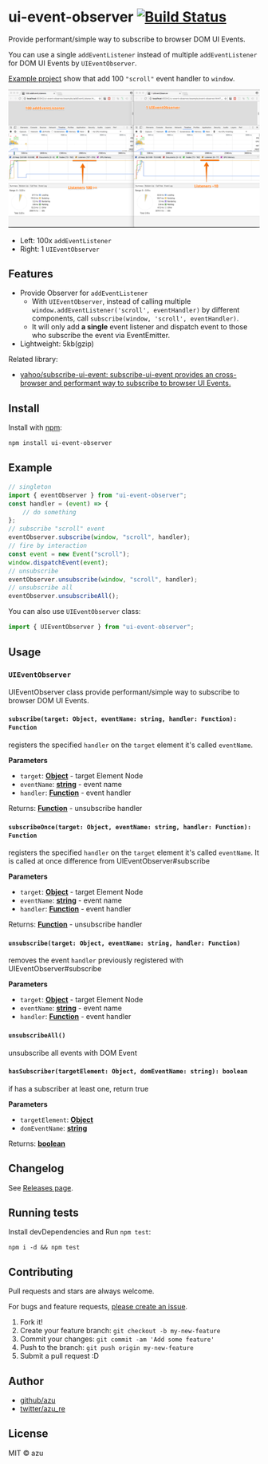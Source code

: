 # ui-event-observer [![Build Status](https://travis-ci.org/azu/ui-event-observer.svg?branch=master)](https://travis-ci.org/azu/ui-event-observer)

Provide performant/simple way to subscribe to browser DOM UI Events.

You can use a single `addEventListener` instead of multiple `addEventListener` for DOM UI Events by `UIEventObserver`.

[Example project](example/) show that add 100 `"scroll"` event handler to `window`.

![addEventListener vs, UIEventObserver](./screenshot.png)

- Left: 100x `addEventListener`
- Right: 1 `UIEventObserver`

## Features

- Provide Observer for `addEventListener`
  - With `UIEventObserver`, instead of calling multiple `window.addEventListener('scroll', eventHandler)` by different components, call `subscribe(window, 'scroll', eventHandler)`.
  - It will only add **a single** event listener and dispatch event to those who subscribe the event via EventEmitter.
- Lightweight: 5kb(gzip)

Related library:

- [yahoo/subscribe-ui-event: subscribe-ui-event provides an cross-browser and performant way to subscribe to browser UI Events.](https://github.com/yahoo/subscribe-ui-event "yahoo/subscribe-ui-event: subscribe-ui-event provides an cross-browser and performant way to subscribe to browser UI Events.")

## Install

Install with [npm](https://www.npmjs.com/):

    npm install ui-event-observer

## Example

```js
// singleton
import { eventObserver } from "ui-event-observer";
const handler = (event) => {
    // do something
};
// subscribe "scroll" event
eventObserver.subscribe(window, "scroll", handler);
// fire by interaction
const event = new Event("scroll");
window.dispatchEvent(event);
// unsubscribe
eventObserver.unsubscribe(window, "scroll", handler);
// unsubscribe all
eventObserver.unsubscribeAll();
```

You can also use `UIEventObserver` class:

```js
import { UIEventObserver } from "ui-event-observer";
```

## Usage

### `UIEventObserver`

UIEventObserver class provide performant/simple way to subscribe to browser DOM UI Events.

#### `subscribe(target: Object, eventName: string, handler: Function): Function`

registers the specified `handler` on the `target` element it's called `eventName`.

**Parameters**

- `target`: **[Object](https://developer.mozilla.org/en-US/docs/Web/JavaScript/Reference/Global_Objects/Object)** - target Element Node
- `eventName`: **[string](https://developer.mozilla.org/en-US/docs/Web/JavaScript/Reference/Global_Objects/String)** - event name
- `handler`: **[Function](https://developer.mozilla.org/en-US/docs/Web/JavaScript/Reference/Statements/function)** - event handler

Returns: **[Function](https://developer.mozilla.org/en-US/docs/Web/JavaScript/Reference/Statements/function)** - unsubscribe handler

#### `subscribeOnce(target: Object, eventName: string, handler: Function): Function`

registers the specified `handler` on the `target` element it's called `eventName`.
It is called at once difference from UIEventObserver#subscribe

**Parameters**

- `target`: **[Object](https://developer.mozilla.org/en-US/docs/Web/JavaScript/Reference/Global_Objects/Object)** - target Element Node
- `eventName`: **[string](https://developer.mozilla.org/en-US/docs/Web/JavaScript/Reference/Global_Objects/String)** - event name
- `handler`: **[Function](https://developer.mozilla.org/en-US/docs/Web/JavaScript/Reference/Statements/function)** - event handler

Returns: **[Function](https://developer.mozilla.org/en-US/docs/Web/JavaScript/Reference/Statements/function)** - unsubscribe handler

#### `unsubscribe(target: Object, eventName: string, handler: Function)`

removes the event `handler` previously registered with UIEventObserver#subscribe

**Parameters**

- `target`: **[Object](https://developer.mozilla.org/en-US/docs/Web/JavaScript/Reference/Global_Objects/Object)** - target Element Node
- `eventName`: **[string](https://developer.mozilla.org/en-US/docs/Web/JavaScript/Reference/Global_Objects/String)** - event name
- `handler`: **[Function](https://developer.mozilla.org/en-US/docs/Web/JavaScript/Reference/Statements/function)** - event handler

#### `unsubscribeAll()`

unsubscribe all events with DOM Event

#### `hasSubscriber(targetElement: Object, domEventName: string): boolean`

if has a subscriber at least one, return true

**Parameters**

- `targetElement`: **[Object](https://developer.mozilla.org/en-US/docs/Web/JavaScript/Reference/Global_Objects/Object)**
- `domEventName`: **[string](https://developer.mozilla.org/en-US/docs/Web/JavaScript/Reference/Global_Objects/String)**

Returns: **[boolean](https://developer.mozilla.org/en-US/docs/Web/JavaScript/Reference/Global_Objects/Boolean)**

## Changelog

See [Releases page](https://github.com/azu/ui-event-observer/releases).

## Running tests

Install devDependencies and Run `npm test`:

    npm i -d && npm test

## Contributing

Pull requests and stars are always welcome.

For bugs and feature requests, [please create an issue](https://github.com/azu/ui-event-observer/issues).

1. Fork it!
2. Create your feature branch: `git checkout -b my-new-feature`
3. Commit your changes: `git commit -am 'Add some feature'`
4. Push to the branch: `git push origin my-new-feature`
5. Submit a pull request :D

## Author

- [github/azu](https://github.com/azu)
- [twitter/azu_re](https://twitter.com/azu_re)

## License

MIT © azu
